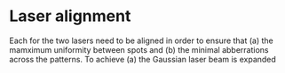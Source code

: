 # Laser alignment

Each for the two lasers need to be aligned in order to ensure that (a) the mamximum uniformity between spots and (b) the minimal abberrations across the patterns. To achieve (a) the Gaussian laser beam is expanded